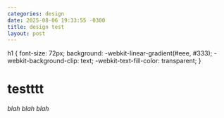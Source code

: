 ```yaml
---
categories: design
date: 2025-08-06 19:33:55 -0300
title: design test
layout: post
---
```


h1 {
  font-size: 72px;
  background: -webkit-linear-gradient(#eee, #333);
  -webkit-background-clip: text;
  -webkit-text-fill-color: transparent;
} 

<h1>testttt</h1>

*blah blah blah*